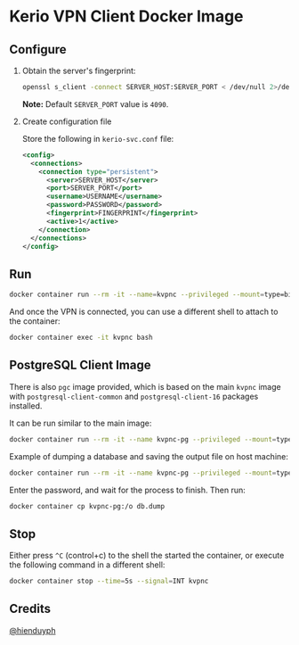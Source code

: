 # Kerio VPN Client Docker Image

## Configure

1. Obtain the server's fingerprint:

   ```bash
   openssl s_client -connect SERVER_HOST:SERVER_PORT < /dev/null 2>/dev/null | openssl x509 -fingerprint -md5 -noout -in /dev/stdin
   ```

   **Note:** Default `SERVER_PORT` value is `4090`.

2. Create configuration file

   Store the following in `kerio-svc.conf` file:

   ```xml
   <config>
     <connections>
       <connection type="persistent">
         <server>SERVER_HOST</server>
         <port>SERVER_PORT</port>
         <username>USERNAME</username>
         <password>PASSWORD</password>
         <fingerprint>FINGERPRINT</fingerprint>
         <active>1</active>
       </connection>
     </connections>
   </config>
   ```

## Run

```sh
docker container run --rm -it --name=kvpnc --privileged --mount=type=bind,source=$(pwd)/kerio-svc.conf,target=/etc/kerio-kvc.conf,readonly ghcr.io/xeptore/kvpnc:latest
```

And once the VPN is connected, you can use a different shell to attach to the container:

```sh
docker container exec -it kvpnc bash
```

## PostgreSQL Client Image

There is also `pgc` image provided, which is based on the main `kvpnc` image with `postgresql-client-common` and `postgresql-client-16` packages installed.

It can be run similar to the main image:

```sh
docker container run --rm -it --name kvpnc-pg --privileged --mount=type=bind,source=$(pwd)/kerio-svc.conf,target=/etc/kerio-kvc.conf,readonly ghcr.io/xeptore/kvpnc/pgc:latest
```

Example of dumping a database and saving the output file on host machine:

```sh
docker container run --rm -it --name kvpnc-pg --privileged --mount=type=bind,source=$(pwd)/kerio-svc.conf,target=/etc/kerio-kvc.conf,readonly ghcr.io/xeptore/kvpnc/pgc:latest pg_dump --database=D --host=H --port=P --user=U --format=custom --file=o --compress=gzip:9
```

Enter the password, and wait for the process to finish. Then run:

```sh
docker container cp kvpnc-pg:/o db.dump
```

## Stop

Either press `^C` (control+c) to the shell the started the container, or execute the following command in a different shell:

```sh
docker container stop --time=5s --signal=INT kvpnc
```

## Credits

[@hienduyph](https://github.com/hienduyph)

